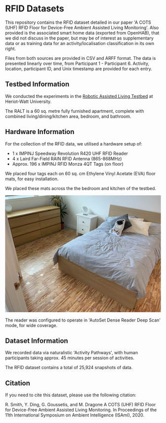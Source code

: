 # RFID Datasets

This repository contains the RFID dataset detailed in our paper 'A COTS (UHF) RFID Floor for Device-Free Ambient Assisted Living Monitoring'. Also provided is the associated smart home data (exported from OpenHAB), that we did not discuss in the paper, but may be of interest as supplementary data or as training data for an activity/localisation classification in its own right.

Files from both sources are provided in CSV and ARFF format. The data is presented linearly over time, from Participant 1 - Participant 6. Activity, location, participant ID, and Unix timestamp are provided for each entry.

## Testbed Information

We conducted the experiments in the [Robotic Assisted Living Testbed](https://ralt.hw.ac.uk/) at Heriot-Watt University.

The RALT is a 60 sq. metre fully furnished apartment, complete with combined living/dining/kitchen area, bedroom, and bathroom.

## Hardware Information

For the collection of the RFID data, we utilised a hardware setup of:
* 1 x IMPINJ Speedway Revolution R420 UHF RFID Reader
* 4 x Laird Far-Field RAIN RFID Antenna (865-868MHz)
* Approx. 196 x IMPINJ RFID Monza 4QT Tags (on floor)

We placed four tags each on 60 sq. cm Ethylene Vinyl Acetate (EVA) floor mats, for easy installation.

We placed these mats across the the bedroom and kitchen of the testbed.

![bedroom_with_tags](/images/bedroom_with_tags.JPG)

The reader was configured to operate in 'AutoSet Dense Reader Deep Scan' mode, for wide coverage.

## Dataset Information

We recorded data via naturalistic 'Activity Pathways', with human participants taking approx. 45 minutes per session of activities.

The RFID dataset contains a total of 25,924 snapshots of data.

## Citation

If you need to cite this dataset, please use the following citation:

R. Smith, Y. Ding, G. Goussetis, and M. Dragone
A COTS (UHF) RFID Floor for Device-Free Ambient Assisted Living Monitoring. In Proceedings of the 11th International Symposium on Ambient Intelligence (ISAmI), 2020.
